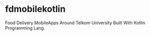 # fdmobilekotlin
 Food Delivery MobileApps Around Telkom University Built With Kotlin Programming Lang.
